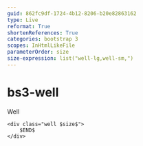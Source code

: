 ```yaml
---
guid: 862fc9df-1724-4b12-8206-b20e82863162
type: Live
reformat: True
shortenReferences: True
categories: bootstrap 3
scopes: InHtmlLikeFile
parameterOrder: size
size-expression: list("well-lg,well-sm,")
---
```


# bs3-well

Well

```
<div class="well $size$">
    $END$
</div>
```
